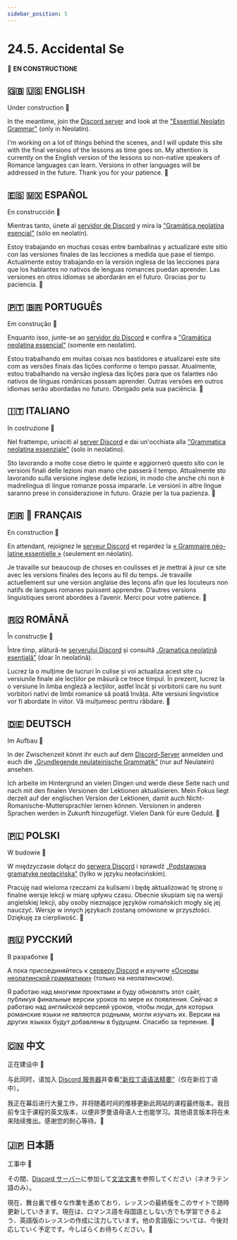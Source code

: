 ```yaml
---
sidebar_position: 5
---
```


# 24.5. Accidental Se
🚧 **EN CONSTRUCTIONE**

## 🇬🇧 🇺🇸 ENGLISH
Under construction 🙂

In the meantime, join the [Discord server](https://discord.gg/d6rX7DQ9mF) and look at the ["Essential Neolatin Grammar"](https://drive.google.com/file/d/1GyxCbwnWDZKEcV_v0EUyLEaLr3VKktd0/view?usp=sharing) (only in Neolatin).

I'm working on a lot of things behind the scenes, and I will update this site with the final versions of the lessons as time goes on. My attention is currently on the English version of the lessons so non-native speakers of Romance languages can learn. Versions in other languages will be addressed in the future. Thank you for your patience. 🙏

## 🇪🇸 🇲🇽 ESPAÑOL
En construcción 🙂

Mientras tanto, únete al [servidor de Discord](https://discord.gg/d6rX7DQ9mF) y mira la ["Gramática neolatina esencial"](https://drive.google.com/file/d/1GyxCbwnWDZKEcV_v0EUyLEaLr3VKktd0/view?usp=sharing) (sólo en neolatín).

Estoy trabajando en muchas cosas entre bambalinas y actualizaré este sitio con las versiones finales de las lecciones a medida que pase el tiempo. Actualmente estoy trabajando en la versión inglesa de las lecciones para que los hablantes no nativos de lenguas romances puedan aprender. Las versiones en otros idiomas se abordarán en el futuro. Gracias por tu paciencia. 🙏

## 🇵🇹 🇧🇷 PORTUGUÊS
Em construção 🙂

Enquanto isso, junte-se ao [servidor do Discord](https://discord.gg/d6rX7DQ9mF) e confira a ["Gramática neolatina essencial"](https://drive.google.com/file/d/1GyxCbwnWDZKEcV_v0EUyLEaLr3VKktd0/view?usp=sharing) (somente em neolatim).

Estou trabalhando em muitas coisas nos bastidores e atualizarei este site com as versões finais das lições conforme o tempo passar. Atualmente, estou trabalhando na versão inglesa das lições para que os falantes não nativos de línguas românicas possam aprender. Outras versões em outros idiomas serão abordadas no futuro. Obrigado pela sua paciência. 🙏

## 🇮🇹 ITALIANO
In costruzione 🙂

Nel frattempo, unisciti al [server Discord](https://discord.gg/d6rX7DQ9mF) e dai un'occhiata alla ["Grammatica neolatina essenziale"](https://drive.google.com/file/d/1GyxCbwnWDZKEcV_v0EUyLEaLr3VKktd0/view?usp=sharing) (solo in neolatino).

Sto lavorando a molte cose dietro le quinte e aggiornerò questo sito con le versioni finali delle lezioni man mano che passerà il tempo. Attualmente sto lavorando sulla versione inglese delle lezioni, in modo che anche chi non è madrelingua di lingue romanze possa impararle. Le versioni in altre lingue saranno prese in considerazione in futuro. Grazie per la tua pazienza. 🙏

## 🇫🇷 🏴󠁣󠁡󠁱󠁣󠁿 FRANÇAIS
En construction 🙂

En attendant, rejoignez le [serveur Discord](https://discord.gg/d6rX7DQ9mF) et regardez la [« Grammaire néo-latine essentielle »](https://drive.google.com/file/d/1GyxCbwnWDZKEcV_v0EUyLEaLr3VKktd0/view?usp=sharing) (seulement en néolatin).

Je travaille sur beaucoup de choses en coulisses et je mettrai à jour ce site avec les versions finales des leçons au fil du temps. Je travaille actuellement sur une version anglaise des leçons afin que les locuteurs non natifs de langues romanes puissent apprendre. D’autres versions linguistiques seront abordées à l’avenir. Merci pour votre patience. 🙏

## 🇷🇴 ROMÂNĂ
În construcție 🙂

Între timp, alătură-te [serverului Discord](https://discord.gg/d6rX7DQ9mF) și consultă [„Gramatica neolatină esențială”](https://drive.google.com/file/d/1GyxCbwnWDZKEcV_v0EUyLEaLr3VKktd0/view?usp=sharing) (doar în neolatină).

Lucrez la o mulțime de lucruri în culise și voi actualiza acest site cu versiunile finale ale lecțiilor pe măsură ce trece timpul. În prezent, lucrez la o versiune în limba engleză a lecțiilor, astfel încât și vorbitorii care nu sunt vorbitori nativi de limbi romanice să poată învăța. Alte versiuni lingvistice vor fi abordate în viitor. Vă mulțumesc pentru răbdare. 🙏

## 🇩🇪 DEUTSCH
Im Aufbau 🙂

In der Zwischenzeit könnt ihr euch auf dem [Discord-Server](https://discord.gg/d6rX7DQ9mF) anmelden und euch die [„Grundlegende neulateinische Grammatik“](https://drive.google.com/file/d/1GyxCbwnWDZKEcV_v0EUyLEaLr3VKktd0/view?usp=sharing) (nur auf Neulatein) ansehen.

Ich arbeite im Hintergrund an vielen Dingen und werde diese Seite nach und nach mit den finalen Versionen der Lektionen aktualisieren. Mein Fokus liegt derzeit auf der englischen Version der Lektionen, damit auch Nicht-Romanische-Muttersprachler lernen können. Versionen in anderen Sprachen werden in Zukunft hinzugefügt. Vielen Dank für eure Geduld. 🙏

## 🇵🇱 POLSKI
W budowie 🙂

W międzyczasie dołącz do [serwera Discord](https://discord.gg/d6rX7DQ9mF) i sprawdź [„Podstawową gramatykę neołacińską”](https://drive.google.com/file/d/1GyxCbwnWDZKEcV_v0EUyLEaLr3VKktd0/view?usp=sharing) (tylko w języku neołacińskim).

Pracuję nad wieloma rzeczami za kulisami i będę aktualizować tę stronę o finalne wersje lekcji w miarę upływu czasu. Obecnie skupiam się na wersji angielskiej lekcji, aby osoby nieznające języków romańskich mogły się jej nauczyć. Wersje w innych językach zostaną omówione w przyszłości. Dziękuję za cierpliwość. 🙏


## 🇷🇺 РУССКИЙ
В разработке 🙂

А пока присоединяйтесь к [серверу Discord](https://discord.gg/d6rX7DQ9mF) и изучите [«Основы неолатинской грамматики»](https://drive.google.com/file/d/1GyxCbwnWDZKEcV_v0EUyLEaLr3VKktd0/view?usp=sharing) (только на неолатинском).

Я работаю над многими проектами и буду обновлять этот сайт, публикуя финальные версии уроков по мере их появления. Сейчас я работаю над английской версией уроков, чтобы люди, для которых романские языки не являются родными, могли изучать их. Версии на других языках будут добавлены в будущем. Спасибо за терпение. 🙏

## 🇨🇳 中文
正在建设中 🙂

与此同时，请加入 [Discord 服务器](https://discord.gg/d6rX7DQ9mF)并查看[“新拉丁语语法精要”](https://drive.google.com/file/d/1GyxCbwnWDZKEcV_v0EUyLEaLr3VKktd0/view?usp=sharing)（仅在新拉丁语中）。

我正在幕后进行大量工作，并将随着时间的推移更新此网站的课程最终版本。我目前专注于课程的英文版本，以便非罗曼语母语人士也能学习。其他语言版本将在未来陆续推出。感谢您的耐心等待。🙏

## 🇯🇵 日本語
工事中 🙂

その間、[Discord サーバー](https://discord.gg/d6rX7DQ9mF)に参加して[文法文書](https://drive.google.com/file/d/1GyxCbwnWDZKEcV_v0EUyLEaLr3VKktd0/view?usp=sharing)を参照してください（ネオラテン語のみ）。

現在、舞台裏で様々な作業を進めており、レッスンの最終版をこのサイトで随時更新していきます。現在は、ロマンス語を母国語としない方でも学習できるよう、英語版のレッスンの作成に注力しています。他の言語版については、今後対応していく予定です。今しばらくお待ちください。🙏
